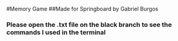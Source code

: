 #Memory Game 
##Made for Springboard by Gabriel Burgos
### Please open the .txt file on the black branch to see the commands I used in the terminal
